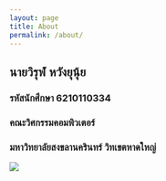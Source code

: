 ```yaml
---
layout: page
title: About
permalink: /about/
---
```


## นายวิรุฬ หวังยุนุ้ย
### รหัสนักศึกษา 6210110334
### คณะวิศกรรมคอมพิวเตอร์
### มหาวิทยาลัยสงขลานครินทร์ วิทเขตหาดใหญ่

![](https://cdn.pixabay.com/photo/2015/04/23/22/00/tree-736885__480.jpg)